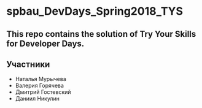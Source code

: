 # spbau_DevDays_Spring2018_TYS
This repo contains the solution of Try Your Skills for Developer Days.
-----------------------------------------------------------------
## Участники
+ Наталья Мурычева
+ Валерия Горячева
+ Дмитрий Гостевский
+ Даниил Никулин
